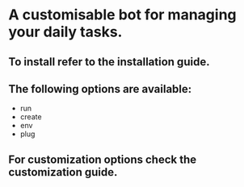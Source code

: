 # A customisable bot for managing your daily tasks.

## To install refer to the installation guide.

## The following options are available:
* run 
* create
* env
* plug


## For customization options check the customization guide.
